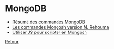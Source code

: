 # MongoDB
* [Résumé des commandes MongoDB](./sujets_mongo/CommandesMongoDB.md) 
* [Les commandes Mongosh version M. Rehouma](./sujets_mongo/commandes_mongoshDocProf.md)
* [Utiliser JS pour scripter en Mongosh](./sujets_mongo/MongoDBScripting.md)

[Retour](../README.md)

